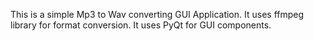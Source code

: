 This is a simple Mp3 to Wav converting GUI Application.
It uses ffmpeg library for format conversion. It uses PyQt for GUI components.
